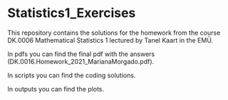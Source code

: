# Statistics1_Exercises

This repository contains the solutions for the homework from the course DK.0006 Mathematical Statistics 1 lectured by Tanel Kaart in the EMÜ.

In pdfs you can find the final pdf with the answers (DK.0016.Homework_2021_MarianaMorgado.pdf).

In scripts you can find the coding solutions.

In outputs you can find the plots.
